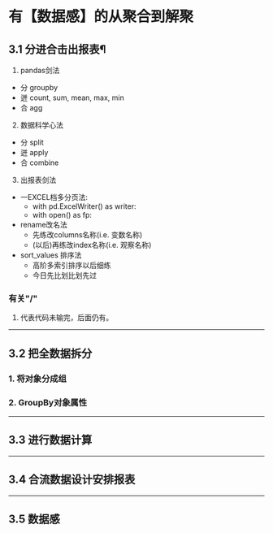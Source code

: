 # 有【数据感】的从聚合到解聚
## 3.1 分进合击出报表¶
1. pandas剑法
- 分 groupby
- 迸 count, sum, mean, max, min
- 合 agg
2. 数据科学心法
- 分 split
- 迸 apply
- 合 combine
3. 出报表剑法
- 一EXCEL档多分页法:
    + with pd.ExcelWriter() as writer:
    + with open() as fp:
- rename改名法
    + 先练改columns名称(i.e. 变数名称)
    + (以后)再练改index名称(i.e. 观察名称)
- sort_values 排序法
    + 高阶多索引排序以后细练
    + 今日先比划比划先过
### 有关"/"
1. 代表代码未输完，后面仍有。
---
## 3.2 把全数据拆分
### 1. 将对象分成组
### 2. GroupBy对象属性
---
## 3.3 进行数据计算
---
## 3.4 合流数据设计安排报表
---
## 3.5 数据感


